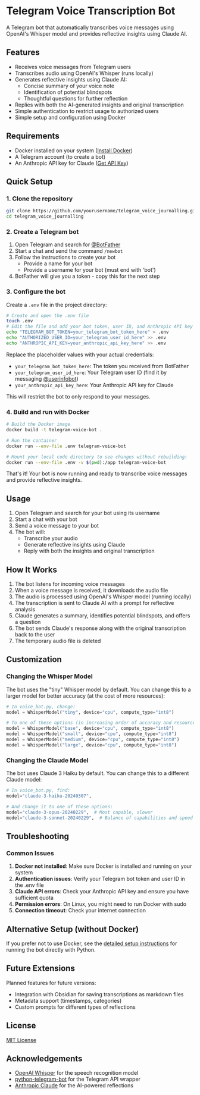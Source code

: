 # Telegram Voice Transcription Bot

A Telegram bot that automatically transcribes voice messages using OpenAI's Whisper model and provides reflective insights using Claude AI.

## Features

- Receives voice messages from Telegram users
- Transcribes audio using OpenAI's Whisper (runs locally)
- Generates reflective insights using Claude AI:
  - Concise summary of your voice note
  - Identification of potential blindspots
  - Thoughtful questions for further reflection
- Replies with both the AI-generated insights and original transcription
- Simple authentication to restrict usage to authorized users
- Simple setup and configuration using Docker

## Requirements

- Docker installed on your system ([Install Docker](https://docs.docker.com/get-docker/))
- A Telegram account (to create a bot)
- An Anthropic API key for Claude ([Get API Key](https://console.anthropic.com/))

## Quick Setup

### 1. Clone the repository

```bash
git clone https://github.com/yourusername/telegram_voice_journalling.git
cd telegram_voice_journalling
```

### 2. Create a Telegram bot

1. Open Telegram and search for [@BotFather](https://t.me/BotFather)
2. Start a chat and send the command `/newbot`
3. Follow the instructions to create your bot
   - Provide a name for your bot
   - Provide a username for your bot (must end with 'bot')
4. BotFather will give you a token - copy this for the next step

### 3. Configure the bot

Create a `.env` file in the project directory:

```bash
# Create and open the .env file
touch .env
# Edit the file and add your bot token, user ID, and Anthropic API key
echo "TELEGRAM_BOT_TOKEN=your_telegram_bot_token_here" > .env
echo "AUTHORIZED_USER_ID=your_telegram_user_id_here" >> .env
echo "ANTHROPIC_API_KEY=your_anthropic_api_key_here" >> .env
```

Replace the placeholder values with your actual credentials:
- `your_telegram_bot_token_here`: The token you received from BotFather
- `your_telegram_user_id_here`: Your Telegram user ID (find it by messaging [@userinfobot](https://t.me/userinfobot))
- `your_anthropic_api_key_here`: Your Anthropic API key for Claude

This will restrict the bot to only respond to your messages.

### 4. Build and run with Docker

```bash
# Build the Docker image
docker build -t telegram-voice-bot .

# Run the container
docker run --env-file .env telegram-voice-bot

# Mount your local code directory to see changes without rebuilding:
docker run --env-file .env -v $(pwd):/app telegram-voice-bot
```

That's it! Your bot is now running and ready to transcribe voice messages and provide reflective insights.

## Usage

1. Open Telegram and search for your bot using its username
2. Start a chat with your bot
3. Send a voice message to your bot
4. The bot will:
   - Transcribe your audio
   - Generate reflective insights using Claude
   - Reply with both the insights and original transcription


## How It Works

1. The bot listens for incoming voice messages
2. When a voice message is received, it downloads the audio file
3. The audio is processed using OpenAI's Whisper model (running locally)
4. The transcription is sent to Claude AI with a prompt for reflective analysis
5. Claude generates a summary, identifies potential blindspots, and offers a question
6. The bot sends Claude's response along with the original transcription back to the user
7. The temporary audio file is deleted

## Customization

### Changing the Whisper Model

The bot uses the "tiny" Whisper model by default. You can change this to a larger model for better accuracy (at the cost of more resources):

```python
# In voice_bot.py, change:
model = WhisperModel("tiny", device="cpu", compute_type="int8")

# To one of these options (in increasing order of accuracy and resource usage):
model = WhisperModel("base", device="cpu", compute_type="int8")
model = WhisperModel("small", device="cpu", compute_type="int8")
model = WhisperModel("medium", device="cpu", compute_type="int8")
model = WhisperModel("large", device="cpu", compute_type="int8")
```

### Changing the Claude Model

The bot uses Claude 3 Haiku by default. You can change this to a different Claude model:

```python
# In voice_bot.py, find:
model="claude-3-haiku-20240307",

# And change it to one of these options:
model="claude-3-opus-20240229",  # Most capable, slower
model="claude-3-sonnet-20240229",  # Balance of capabilities and speed
```

## Troubleshooting

### Common Issues

1. **Docker not installed**: Make sure Docker is installed and running on your system
2. **Authentication issues**: Verify your Telegram bot token and user ID in the .env file
3. **Claude API errors**: Check your Anthropic API key and ensure you have sufficient quota
4. **Permission errors**: On Linux, you might need to run Docker with sudo
5. **Connection timeout**: Check your internet connection

## Alternative Setup (without Docker)

If you prefer not to use Docker, see the [detailed setup instructions](SETUP_WITHOUT_DOCKER.md) for running the bot directly with Python.

## Future Extensions

Planned features for future versions:
- Integration with Obsidian for saving transcriptions as markdown files
- Metadata support (timestamps, categories)
- Custom prompts for different types of reflections

## License

[MIT License](LICENSE)

## Acknowledgements

- [OpenAI Whisper](https://github.com/openai/whisper) for the speech recognition model
- [python-telegram-bot](https://github.com/python-telegram-bot/python-telegram-bot) for the Telegram API wrapper
- [Anthropic Claude](https://www.anthropic.com/claude) for the AI-powered reflections 